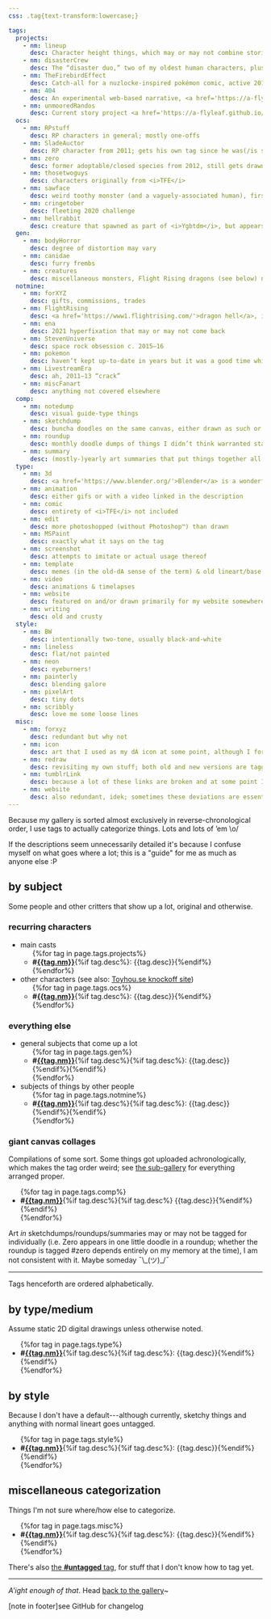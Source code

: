 ```yaml
---
css: .tag{text-transform:lowercase;}

tags:
  projects:
    - nm: lineup
      desc: Character height things, which may or may not combine stories.
    - nm: disasterCrew
      desc: The “disaster duo,” two of my oldest human characters, plus other people who spawned when I revisisted their story. Not exactly A Project™ but everyone’s connected anyway; more info <a href='https://a-flyleaf.github.io/toyshelf/disaster-crew'>on my site</a>.
    - nm: TheFirebirdEffect
      desc: Catch-all for a nuzlocke-inspired pokémon comic, active 2016–17. Discontinued; see <a href='https://a-flyleaf.github.io/projects/tfe/'>its site page</a> for the full comic & more info.
    - nm: 404
      desc: An experimental web-based narrative, <a href='https://a-flyleaf.github.io/hello-world/'>launched 2020</a>. No solid plans to do more with it as of 2022, but definitely not <em>done</em> with it either…
    - nm: unmooredRandos
      desc: Current story project <a href='https://a-flyleaf.github.io/ygbtdm/'><i>You’re gonna be the death of me</i></a>; it didn’t have a name for a few months there, no. Major site art is tagged with <a href='https://www.deviantart.com/a-flyleaf/gallery?q=%23ygbtdm'>the acronym</a>.
  ocs:
    - nm: RPstuff
      desc: RP characters in general; mostly one-offs
    - nm: SladeAuctor
      desc: RP character from 2011; gets his own tag since he was(/is still, sometimes) something of a mascot
    - nm: zero
      desc: former adoptable/closed species from 2012, still gets drawn a fair bit
    - nm: thosetwoguys
      desc: characters originally from <i>TFE</i>
    - nm: sawface
      desc: weird toothy monster (and a vaguely-associated human), first drawn c. 2016
    - nm: cringetober
      desc: fleeting 2020 challenge
    - nm: hellrabbit
      desc: creature that spawned as part of <i>Ygbtdm</i>, but appears on its own sometimes
  gen:
    - nm: bodyHorror
      desc: degree of distortion may vary
    - nm: canidae
      desc: furry frembs
    - nm: creatures
      desc: miscellaneous monsters, Flight Rising dragons (see below) not included
  notmine:
    - nm: forXYZ
      desc: gifts, commissions, trades
    - nm: FlightRising
      desc: <a href='https://www1.flightrising.com/'>dragon hell</a>, intermittent since 2015
    - nm: ena
      desc: 2021 hyperfixation that may or may not come back
    - nm: StevenUniverse
      desc: space rock obsession c. 2015–16
    - nm: pokemon
      desc: haven’t kept up-to-date in years but it was a good time while it lasted
    - nm: LivestreamEra
      desc: ah, 2011–13 “crack”
    - nm: miscFanart
      desc: anything not covered elsewhere
  comp:
    - nm: notedump
      desc: visual guide-type things
    - nm: sketchdump
      desc: buncha doodles on the same canvas, either drawn as such or a non-roundup compilation
    - nm: roundup
      desc: monthly doodle dumps of things I didn’t think warranted standalone posting, including process sketches
    - nm: summary
      desc: (mostly-)yearly art summaries that put things together all nice and tidy
  type:
    - nm: 3d
      desc: <a href='https://www.blender.org/'>Blender</a> is a wonderful program
    - nm: animation
      desc: either gifs or with a video linked in the description
    - nm: comic
      desc: entirety of <i>TFE</i> not included
    - nm: edit
      desc: more photoshopped (without Photoshop™) than drawn
    - nm: MSPaint
      desc: exactly what it says on the tag
    - nm: screenshot
      desc: attempts to imitate or actual usage thereof
    - nm: template
      desc: memes (in the old-dA sense of the term) & old lineart/base usage
    - nm: video
      desc: animations & timelapses
    - nm: website
      desc: featured on and/or drawn primarily for my website somewhere
    - nm: writing
      desc: old and crusty
  style:
    - nm: BW
      desc: intentionally two-tone, usually black-and-white
    - nm: lineless
      desc: flat/not painted
    - nm: neon
      desc: eyeburners!
    - nm: painterly
      desc: blending galore
    - nm: pixelArt
      desc: tiny dots
    - nm: scribbly
      desc: love me some loose lines
  misc:
    - nm: forxyz
      desc: redundant but why not
    - nm: icon
      desc: art that I used as my dA icon at some point, although I forgot what the very first one was….
    - nm: redraw
      desc: revisiting my own stuff; both old and new versions are tagged
    - nm: tumblrLink
      desc: because a lot of these links are broken and at some point I need to figure out how to handle them
    - nm: website
      desc: also redundant, idek; sometimes these deviations are essentially a webpage ad
---
```

<!--for testing purposes TBD--><style>{{page.css}}</style>

Because my gallery is sorted almost exclusively in reverse-chronological order, I use tags to actually categorize things. Lots and lots of ’em <span style="display:inline-block;">\o/</span>

If the descriptions seem unnecessarily detailed it's because I confuse myself on what goes where a lot; this is a "guide" for me as much as anyone else <span style="display:inline-block;">:P</span>

## by <span>subject</span>
Some people and other critters that show up a lot, original and otherwise.

### recurring characters
<ul><li>main casts<ul>{%for tag in page.tags.projects%}<li><b>#<a href="https://www.deviantart.com/a-flyleaf/gallery?q=%23{{tag.nm|downcase}}" class="tag">{{tag.nm}}</a></b>{%if tag.desc%}: {{tag.desc}}{%endif%}</li>{%endfor%}</ul></li>
<li>other characters (see also: <a href="https://a-flyleaf.github.io/toyshelf/misc/">Toyhou.se knockoff site</a>)<ul>{%for tag in page.tags.ocs%}<li><b>#<a href="https://www.deviantart.com/a-flyleaf/gallery?q=%23{{tag.nm|downcase}}" class="tag">{{tag.nm}}</a></b>{%if tag.desc%}: {{tag.desc}}{%endif%}</li>{%endfor%}</ul></li></ul>

### everything else
<ul><li>general subjects that come up a lot<ul>{%for tag in page.tags.gen%}<li><b>#<a href="https://www.deviantart.com/a-flyleaf/gallery?q=%23{{tag.nm|downcase}}" class="tag">{{tag.nm}}</a></b>{%if tag.desc%}{%if tag.desc%}: {{tag.desc}}{%endif%}{%endif%}</li>{%endfor%}</ul></li>
<li>subjects of things by other people<ul>{%for tag in page.tags.notmine%}<li><b>#<a href="https://www.deviantart.com/a-flyleaf/gallery?q=%23{{tag.nm|downcase}}" class="tag">{{tag.nm}}</a></b>{%if tag.desc%}{%if tag.desc%}: {{tag.desc}}{%endif%}{%endif%}</li>{%endfor%}</ul></li></ul>

### giant canvas collages
Compilations of some sort. Some things got uploaded achronologically, which makes the tag order weird; see [the sub-gallery](https://www.deviantart.com/a-flyleaf/gallery/81345929/compilation-stuff) for everything arranged proper.

<ul>{%for tag in page.tags.comp%}<li><b>#<a href="https://www.deviantart.com/a-flyleaf/gallery?q=%23{{tag.nm|downcase}}" class="tag">{{tag.nm}}</a></b>{%if tag.desc%}{%if tag.desc%} {{tag.desc}}{%endif%}{%endif%}</li>{%endfor%}</ul>

Art *in* sketchdumps/roundups/summaries may or may not be tagged for individually (i.e. Zero appears in one little doodle in a roundup; whether the roundup is tagged #zero depends entirely on my memory at the time), I am not consistent with it. Maybe someday ¯\\\_(ツ)_/¯

----

Tags henceforth are ordered alphabetically.

## by <span>type/medium</span>
Assume static 2D digital drawings unless otherwise noted.
<ul>{%for tag in page.tags.type%}<li><b>#<a href="https://www.deviantart.com/a-flyleaf/gallery?q=%23{{tag.nm|downcase}}" class="tag">{{tag.nm}}</a></b>{%if tag.desc%}{%if tag.desc%}: {{tag.desc}}{%endif%}{%endif%}</li>{%endfor%}</ul>

## by <span>style</span>
Because I don't have a default---although currently, sketchy things and anything with normal lineart goes untagged.
<ul>{%for tag in page.tags.style%}<li><b>#<a href="https://www.deviantart.com/a-flyleaf/gallery?q=%23{{tag.nm|downcase}}" class="tag">{{tag.nm}}</a></b>{%if tag.desc%}{%if tag.desc%}: {{tag.desc}}{%endif%}{%endif%}</li>{%endfor%}</ul>

## miscellaneous categorization
Things I'm not sure where/how else to categorize.

<ul>{%for tag in page.tags.misc%}<li><b>#<a href="https://www.deviantart.com/a-flyleaf/gallery?q=%23{{tag.nm|downcase}}" class="tag">{{tag.nm}}</a></b>{%if tag.desc%}{%if tag.desc%}: {{tag.desc}}{%endif%}{%endif%}</li>{%endfor%}</ul>

There's also <a href="https://www.deviantart.com/a-flyleaf/gallery?q=%23untagged">the <b>#untagged</b> tag</a>, for stuff that I don't know how to tag yet.

----

*A'ight enough of that*. Head [back to the gallery](https://www.deviantart.com/a-flyleaf/gallery/all)~

[note in footer]see GitHub for changelog